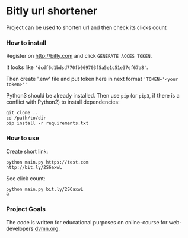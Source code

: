 # Bitly url shortener

Project can be used to shorten url and then check its clicks count

### How to install

Register on http://bitly.com and click `GENERATE ACCES TOKEN`. 

It looks like `'dcdf6d1bdsd770fb069703f5a5e1c51e37ef67a8'`.

Then create '.env' file and put token here in next format `'TOKEN='<your token>''`


Python3 should be already installed.
Then use `pip` (or `pip3`, if there is a conflict with Python2) to install dependencies:
```
git clone ..
cd /path/to/dir
pip install -r requirements.txt
```
### How to use
Create short link:
```
python main.py https://test.com
http://bit.ly/2S6axwL
```
See click count:
```
python main.py bit.ly/2S6axwL
0
```

### Project Goals

The code is written for educational purposes on online-course for web-developers [dvmn.org](https://dvmn.org/).
